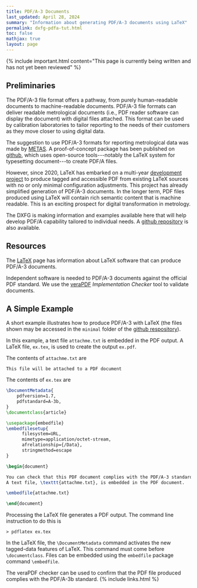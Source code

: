 ```yaml
---
title: PDF/A-3 Documents
last_updated: April 28, 2024
summary: "Information about generating PDF/A-3 documents using LaTeX"
permalink: dxfg-pdfa-tut.html
toc: false
mathjax: true
layout: page
---
```

{% include important.html content="This page is currently being written and has not yet been reviewed" %}

## Preliminaries
The PDF/A-3 file format offers a pathway, from purely human-readable documents to machine-readable documents. PDF/A-3 file formats can deliver readable metrological documents (i.e., PDF reader software can display the document) with digital files attached. This format can be used by calibration laboratories to tailor reporting to the needs of their customers as they move closer to using digital data. 

The suggestion to use PDF/A-3 formats for reporting metrological data was made by [METAS](https://doi.org/10.1016/j.measen.2021.100282). A proof-of-concept package has been published on [github](https://github.com/metas-ch/metas-ecertificate), which uses open-source tools---notably the LaTeX system for typesetting document---to create PDF/A files. 

However, since 2020, LaTeX has embarked on a multi-year [development project](https://pdfa.org/presentation/tagged-and-accessible-pdf-with-latex/) to produce tagged and accessible PDF from existing LaTeX sources with no or only minimal configuration adjustments.  This project has already simplified generation of PDF/A-3 documents. In the longer term, PDF files produced using LaTeX will contain rich semantic content that is machine readable. This is an exciting prospect for digital transformation in metrology.
 
The DXFG is making information and examples available here that will help develop PDF/A capability tailored to individual needs. A [github repository](https://github.com/apmp-dxfg/pdfa3-documents) is also available. 

## Resources

The [LaTeX](latex-res.html) page has information about LaTeX software that can produce PDF/A-3 documents.

Independent software is needed to PDF/A-3 documents against the official PDF standard. We use the [veraPDF](https://verapdf.org/home/) *Implementation Checker* tool to validate documents.

## A Simple Example
A short example illustrates how to produce PDF/A-3 with LaTeX (the files shown may be accessed in the `minimal` folder of the [github respository](https://github.com/apmp-dxfg/pdfa3-documents)). 

In this example, a text file `attachme.txt` is embedded in the PDF output. A LaTeX file, `ex.tex`, is used to create the output `ex.pdf`. 

The contents of `attachme.txt` are
```
This file will be attached to a PDF document
``` 
The contents of `ex.tex` are
```tex
\DocumentMetadata{
    pdfversion=1.7,
    pdfstandard=A-3b,
}
\documentclass{article}

\usepackage{embedfile}
\embedfilesetup{     
      filesystem=URL,
      mimetype=application/octet-stream,
      afrelationship={/Data},
      stringmethod=escape
}

\begin{document}

You can check that this PDF document complies with the PDF/A-3 standard by using the veraPDF tool. 
A text file, \texttt{attachme.txt}, is embedded in the PDF document. 

\embedfile{attachme.txt}

\end{document}
```
Processing the LaTeX file generates a PDF output. The command line instruction to do this is
```
> pdflatex ex.tex
```

In the LaTeX file, the `\DocumentMetadata` command activates the new tagged-data features of LaTeX. This command must come before `\documentclass`. Files can be embedded using the `embedfile` package command `\embedfile`.  

The veraPDF checker can be used to confirm that the PDF file produced complies with the PDF/A-3b standard.
{% include links.html %}
